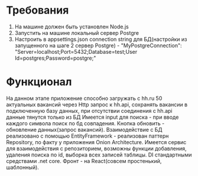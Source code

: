 # Требования
1. На машине должен быть установлен Node.js
2. Запустить на машине локальный сервер Postgre
3. Настроить в appsettings.json connection string для БД(настройки из запущенного на шаге 2 сервер Postgre) - "MyPostgreConnection": "Server=localhost;Port=5432;Database=test;User Id=postgres;Password=postgre;"
# Функционал
На данном этапе приложение способно загружать с hh.ru 50 актуальных вакансий через Http запрос к hh.api, сохранять вакансии в подключенную базу данных, при отсутствии соединения с hh.api данные тянутся только из БД
Имеется input для поиска - при вводе каждого символа поиск по бд совпадения. Кнопка обновить - обновление данных(запрос вакансий).
Взаимодействие с БД реализовано с помощью EntityFramework - реализован паттерн Repository, по факту у приложения Onion Architecture.
Имеется сервис для взаимодействия с репозиторием, возможны функции добавления, удаления поиска по id, выборка всех записей таблицы.
DI стандартными средствами .net core.
Фронт - на React(совсем простенький, шаблонный).
